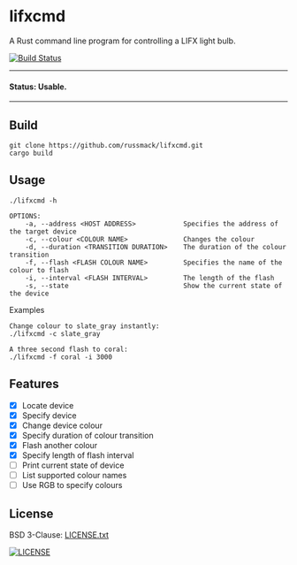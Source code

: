 # lifxcmd

A Rust command line program for controlling a LIFX light bulb.

[![Build Status](https://travis-ci.org/russmack/lifxcmd.svg?branch=master)](https://travis-ci.org/russmack/lifxcmd)

---
#### Status: Usable.
----

## Build
```
git clone https://github.com/russmack/lifxcmd.git
cargo build
```

## Usage
```
./lifxcmd -h

OPTIONS:
    -a, --address <HOST ADDRESS>            Specifies the address of the target device
    -c, --colour <COLOUR NAME>              Changes the colour
    -d, --duration <TRANSITION DURATION>    The duration of the colour transition
    -f, --flash <FLASH COLOUR NAME>         Specifies the name of the colour to flash
    -i, --interval <FLASH INTERVAL>         The length of the flash
    -s, --state                             Show the current state of the device
```
Examples
```
Change colour to slate_gray instantly:
./lifxcmd -c slate_gray

A three second flash to coral:
./lifxcmd -f coral -i 3000
```

## Features

- [X] Locate device
- [X] Specify device
- [X] Change device colour
- [X] Specify duration of colour transition
- [X] Flash another colour
- [X] Specify length of flash interval
- [ ] Print current state of device
- [ ] List supported colour names
- [ ] Use RGB to specify colours

## License
BSD 3-Clause: [LICENSE.txt](LICENSE.txt)

[<img alt="LICENSE" src="http://img.shields.io/pypi/l/Django.svg?style=flat-square"/>](LICENSE.txt)

